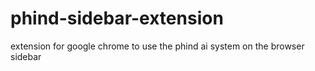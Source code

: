 # phind-sidebar-extension
extension for google chrome to use the phind ai system on the browser sidebar

